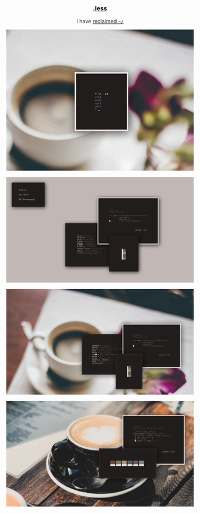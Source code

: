 <h3 align="center"><a href="https://co1ncidence.github.io/rices/">.less</a></h3>
<p align="center">I have <a href="https://github.com/vizs/declutter-home">reclaimed <code>~/</code></a></p>

<p align="center"

![img](scr/dotless.png)

</p>

<p align="center"

![img](scr/dejavu.png)

</p>

<p align="center"

![img](scr/readme.png)

</p>

<p align="center"

![img](scr/another.png)

</p>
